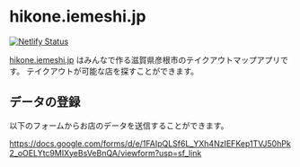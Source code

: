 # hikone.iemeshi.jp

[![Netlify Status](https://api.netlify.com/api/v1/badges/268863c9-c816-4ebb-9c35-aa7cfaca15e5/deploy-status)](https://app.netlify.com/sites/hikone-iemeshi/deploys)


[hikone.iemeshi.jp](https://hikone.iemeish.jp) はみんなで作る滋賀県彦根市のテイクアウトマップアプリです。
テイクアウトが可能な店を探すことができます。

## データの登録

以下のフォームからお店のデータを送信することができます。

https://docs.google.com/forms/d/e/1FAIpQLSf6L_YXh4NzIEFKep1TVJ50hPk2_oOELYtc9MIXyeBsVeBnQA/viewform?usp=sf_link
